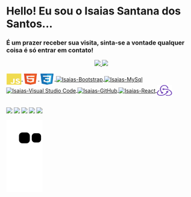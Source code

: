 # Hello! Eu sou o <strong>Isaias Santana dos Santos</strong>...  
### É um prazer receber sua visita, sinta-se a vontade qualquer coisa é só entrar em contato!

<div align="center">
  <a href="https://github.com/IsaiasSantanaDosSantos">
  <img height="180em" src="https://github-readme-stats.vercel.app/api?username=IsaiasSantanaDosSantos&show_icons=true&theme=dark&include_all_commits=true&count_private=true"/>
  <img height="180em" src="https://github-readme-stats.vercel.app/api/top-langs/?username=IsaiasSantanaDosSantos&layout=compact&langs_count=7&theme=dark"/>
</div>
<div style="display: inline_block;"><br>
  <img align="center" alt="Isaias-Js" height="30" width="40" src="https://raw.githubusercontent.com/devicons/devicon/master/icons/javascript/javascript-plain.svg">
  <img align="center" alt="Isaias-HTML" height="30" width="40" src="https://raw.githubusercontent.com/devicons/devicon/master/icons/html5/html5-original.svg">
  <img align="center" alt="Isaias-CSS" height="30" width="40" src="https://raw.githubusercontent.com/devicons/devicon/master/icons/css3/css3-original.svg">
  <img align="center" alt="Isaias-Bootstrap" height="30" width="40" src="https://cdn.jsdelivr.net/gh/devicons/devicon/icons/bootstrap/bootstrap-original.svg">
  
  
 <!-- <img align="center" alt="Isaias-Python" height="30" width="40" src="https://raw.githubusercontent.com/devicons/devicon/master/icons/python/python-original.svg">-->
  <!-- 
<img align="center" alt="Isaias-Typescript" height="30" width="40" src="https://raw.githubusercontent.com/devicons/devicon/master/icons/typescript/typescript-original.svg">
-->
 
  <img align="center" alt="Isaias-MySql" height="30" width="40" src="https://cdn.jsdelivr.net/gh/devicons/devicon/icons/mysql/mysql-original.svg">
  <img align="center" alt="Isaias-Visual Studio Code" height="30" width="40" src="https://cdn.jsdelivr.net/gh/devicons/devicon/icons/visualstudio/visualstudio-plain.svg">
  <img align="center" alt="Isaias-GitHub" height="30" width="40" src="https://cdn.jsdelivr.net/gh/devicons/devicon/icons/github/github-original.svg">
  
  
  <img align="center" alt="Isaias-React" height="30" width="40" src="https://cdn.jsdelivr.net/gh/devicons/devicon/icons/react/react-original.svg">
  <img align="center" alt="Isaias-Redux" height="30" width="40" src="https://raw.githubusercontent.com/devicons/devicon/master/icons/redux/redux-original.svg">
  
  
</div>
  
##
 
<div> 
  <a href="https://www.linkedin.com/in/isaiassantanadossantos/" target="_blank" rel="external"><img src="https://img.shields.io/badge/-LinkedIn-%230077B5?style=for-the-badge&logo=linkedin&logoColor=white" target="_blank"></a> 
  <a href="https://bit.ly/3qaz8kp" target="_blank"><img src="https://img.shields.io/badge/WhatsApp-25D366?style=for-the-badge&logo=whatsapp&logoColor=white" target="_blank" rel="external"></a>
  <a href="https://www.youtube.com/channel/UCJN0HX-8PUtoQR1j6lc7P3g" target="_blank" rel="external"><img src="https://img.shields.io/badge/YouTube-FF0000?style=for-the-badge&logo=youtube&logoColor=white" target="_blank" rel="external"></a>
  <a href = "mailto:isaiaskurtsantos@gmail.com"><img src="https://img.shields.io/badge/Gmail-D14836?style=for-the-badge&logo=gmail&logoColor=white" target="_blank" rel="external"></a>
  <a href = "mailto:isaiassantanadossantos@hotmail.com"><img src="https://img.shields.io/badge/-Hotmail-%23333?style=for-the-badge&logo=gmail&logoColor=white" target="_blank" rel="external"></a>
  
 
  ![Snake animation](https://github.com/IsaiasSantanaDosSantos/IsaiasSantana/blob/output/github-contribution-grid-snake.svg) 
 
</div>


